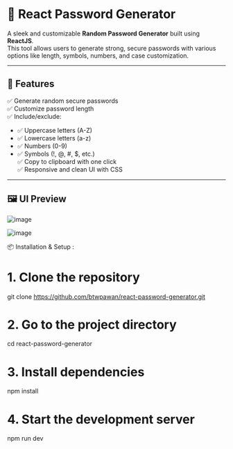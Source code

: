 # 🔐 React Password Generator

A sleek and customizable **Random Password Generator** built using **ReactJS**.  
This tool allows users to generate strong, secure passwords with various options like length, symbols, numbers, and case customization.

---

## 🚀 Features

✅ Generate random secure passwords  
✅ Customize password length  
✅ Include/exclude:
- ✅ Uppercase letters (A-Z)
- ✅ Lowercase letters (a-z)
- ✅ Numbers (0-9)
- ✅ Symbols (!, @, #, $, etc.)  
✅ Copy to clipboard with one click  
✅ Responsive and clean UI with CSS

---

## 🖼️ UI Preview
![image](https://github.com/user-attachments/assets/e6eb086a-25ee-412f-a693-e63b9ed75129)

![image](https://github.com/user-attachments/assets/e288332b-0f02-4654-8a8b-c7bc7bb2028a)

📦 Installation & Setup :

# 1. Clone the repository
git clone https://github.com/btwpawan/react-password-generator.git

# 2. Go to the project directory
cd react-password-generator

# 3. Install dependencies
npm install

# 4. Start the development server
npm run dev

